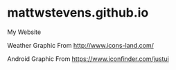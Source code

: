 # mattwstevens.github.io
My Website


Weather Graphic From http://www.icons-land.com/

Android Graphic From https://www.iconfinder.com/justui
